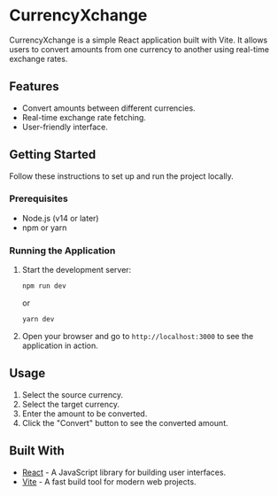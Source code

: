 
# CurrencyXchange

CurrencyXchange is a simple React application built with Vite. It allows users to convert amounts from one currency to another using real-time exchange rates.

## Features

- Convert amounts between different currencies.
- Real-time exchange rate fetching.
- User-friendly interface.

## Getting Started

Follow these instructions to set up and run the project locally.

### Prerequisites

- Node.js (v14 or later)
- npm or yarn


### Running the Application

1. Start the development server:

   ```sh
   npm run dev
   ```

   or

   ```sh
   yarn dev
   ```

2. Open your browser and go to `http://localhost:3000` to see the application in action.

## Usage

1. Select the source currency.
2. Select the target currency.
3. Enter the amount to be converted.
4. Click the "Convert" button to see the converted amount.

## Built With

- [React](https://reactjs.org/) - A JavaScript library for building user interfaces.
- [Vite](https://vitejs.dev/) - A fast build tool for modern web projects.

